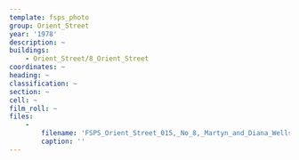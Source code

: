 ```yaml
---
template: fsps_photo
group: Orient_Street
year: '1978'
description: ~
buildings:
    - Orient_Street/8_Orient_Street
coordinates: ~
heading: ~
classification: ~
section: ~
cell: ~
film_roll: ~
files:
    -
        filename: 'FSPS_Orient_Street_015,_No_8,_Martyn_and_Diana_Wells,_19-4-E,_1978.png'
        caption: ''
---
```

